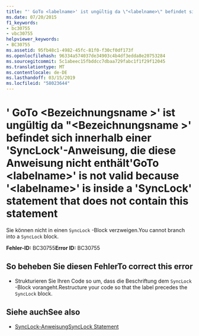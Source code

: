 ```yaml
---
title: "' GoTo <labelname>' ist ungültig da \"<labelname>\" befindet sich innerhalb einer 'SyncLock'-Anweisung, die diese Anweisung nicht enthält"
ms.date: 07/20/2015
f1_keywords:
- bc30755
- vbc30755
helpviewer_keywords:
- BC30755
ms.assetid: 95fb48c1-4982-45fc-81f0-f30cf0df173f
ms.openlocfilehash: 96334a574037de34903c4b4df3edda8e20753284
ms.sourcegitcommit: 5c1abeec15fbddcc7dbaa729fabc1f1f29f12045
ms.translationtype: MT
ms.contentlocale: de-DE
ms.lasthandoff: 03/15/2019
ms.locfileid: "58023644"
---
```

# <a name="goto-labelname-is-not-valid-because-labelname-is-inside-a-synclock-statement-that-does-not-contain-this-statement"></a><span data-ttu-id="df388-102">' GoTo \<Bezeichnungsname >' ist ungültig da "\<Bezeichnungsname >' befindet sich innerhalb einer 'SyncLock'-Anweisung, die diese Anweisung nicht enthält</span><span class="sxs-lookup"><span data-stu-id="df388-102">'GoTo \<labelname>' is not valid because '\<labelname>' is inside a 'SyncLock' statement that does not contain this statement</span></span>
<span data-ttu-id="df388-103">Sie können nicht in einen `SyncLock` -Block verzweigen.</span><span class="sxs-lookup"><span data-stu-id="df388-103">You cannot branch into a `SyncLock` block.</span></span>  
  
 <span data-ttu-id="df388-104">**Fehler-ID:** BC30755</span><span class="sxs-lookup"><span data-stu-id="df388-104">**Error ID:** BC30755</span></span>  
  
## <a name="to-correct-this-error"></a><span data-ttu-id="df388-105">So beheben Sie diesen Fehler</span><span class="sxs-lookup"><span data-stu-id="df388-105">To correct this error</span></span>  
  
-   <span data-ttu-id="df388-106">Strukturieren Sie Ihren Code so um, dass die Beschriftung dem `SyncLock` -Block vorangeht.</span><span class="sxs-lookup"><span data-stu-id="df388-106">Restructure your code so that the label precedes the `SyncLock` block.</span></span>  
  
## <a name="see-also"></a><span data-ttu-id="df388-107">Siehe auch</span><span class="sxs-lookup"><span data-stu-id="df388-107">See also</span></span>

- [<span data-ttu-id="df388-108">SyncLock-Anweisung</span><span class="sxs-lookup"><span data-stu-id="df388-108">SyncLock Statement</span></span>](../../visual-basic/language-reference/statements/synclock-statement.md)
